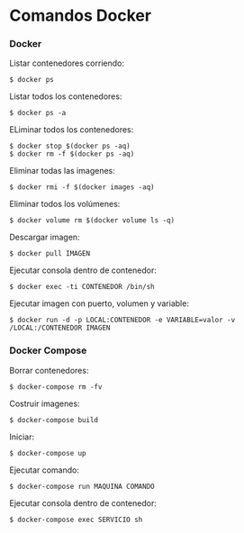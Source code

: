 # Comandos Docker

### Docker

Listar contenedores corriendo:
```
$ docker ps
```

Listar todos los contenedores:
```
$ docker ps -a
```

ELiminar todos los contenedores:
```
$ docker stop $(docker ps -aq)
$ docker rm -f $(docker ps -aq)
```

Eliminar todas las imagenes:
```
$ docker rmi -f $(docker images -aq)
```

Eliminar todos los volúmenes:
```
$ docker volume rm $(docker volume ls -q)
```

Descargar imagen:
```
$ docker pull IMAGEN
```

Ejecutar consola dentro de contenedor:
```
$ docker exec -ti CONTENEDOR /bin/sh
```

Ejecutar imagen con puerto, volumen y variable:
```
$ docker run -d -p LOCAL:CONTENEDOR -e VARIABLE=valor -v /LOCAL:/CONTENEDOR IMAGEN
```

### Docker Compose

Borrar contenedores:
```
$ docker-compose rm -fv
```

Costruir imagenes:
```
$ docker-compose build
```

Iniciar:
```
$ docker-compose up
```

Ejecutar comando:
```
$ docker-compose run MAQUINA COMANDO
```

Ejecutar consola dentro de contenedor:
```
$ docker-compose exec SERVICIO sh
```
